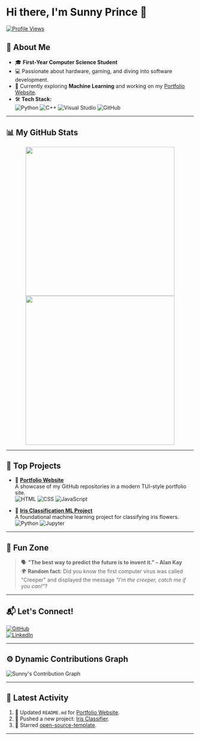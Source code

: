 # Hi there, I'm Sunny Prince 👋

[![Profile Views](https://komarev.com/ghpvc/?username=Blurryface-WRD&color=brightgreen)](https://github.com/Blurryface-WRD)  

## 🚀 About Me
- 🎓 **First-Year Computer Science Student**
- 💻 Passionate about hardware, gaming, and diving into software development.  
- 🌱 Currently exploring **Machine Learning** and working on my [Portfolio Website](https://github.com/Blurryface-WRD/portfolio-showcase).  
- 🛠 **Tech Stack:**  
  ![Python](https://img.shields.io/badge/-Python-333?style=flat-square&logo=python&logoColor=ffdd54)
  ![C++](https://img.shields.io/badge/-C++-00599C?style=flat-square&logo=cplusplus&logoColor=fff)
  ![Visual Studio](https://img.shields.io/badge/-Visual%20Studio-5C2D91?style=flat-square&logo=visualstudio&logoColor=fff)
  ![GitHub](https://img.shields.io/badge/-GitHub-181717?style=flat-square&logo=github)  

---

## 📊 My GitHub Stats
<div align="center">
  <a href="https://github.com/Blurryface-WRD">
    <img src="https://github-readme-stats.vercel.app/api?username=Blurryface-WRD&show_icons=true&theme=tokyonight&hide=prs&count_private=true" width="400px"/>
  </a>
  <a href="https://github.com/Blurryface-WRD">
    <img src="https://github-readme-streak-stats.herokuapp.com/?user=Blurryface-WRD&theme=tokyonight" width="400px"/>
  </a>
</div>

---

## 🌟 Top Projects
- 🎯 **[Portfolio Website](https://github.com/Blurryface-WRD/portfolio-showcase)**  
  A showcase of my GitHub repositories in a modern TUI-style portfolio site.  
  ![HTML](https://img.shields.io/badge/-HTML-E34F26?style=flat-square&logo=html5&logoColor=fff)
  ![CSS](https://img.shields.io/badge/-CSS-1572B6?style=flat-square&logo=css3&logoColor=fff)
  ![JavaScript](https://img.shields.io/badge/-JavaScript-F7DF1E?style=flat-square&logo=javascript&logoColor=000)

- 🤖 **[Iris Classification ML Project](https://github.com/Blurryface-WRD/iris-classifier)**  
  A foundational machine learning project for classifying iris flowers.  
  ![Python](https://img.shields.io/badge/-Python-333?style=flat-square&logo=python&logoColor=ffdd54)
  ![Jupyter](https://img.shields.io/badge/-Jupyter-FA0F00?style=flat-square&logo=jupyter&logoColor=fff)

---

## 🎉 Fun Zone  
> 🗣 **"The best way to predict the future is to invent it." – Alan Kay**  
🌍 **Random fact:** Did you know the first computer virus was called "Creeper" and displayed the message *"I’m the creeper, catch me if you can!"*?

---

## 📬 Let's Connect!
[![GitHub](https://img.shields.io/badge/-GitHub-181717?style=flat-square&logo=github)](https://github.com/Blurryface-WRD)  
[![LinkedIn](https://img.shields.io/badge/-LinkedIn-0077B5?style=flat-square&logo=linkedin&logoColor=fff)](https://www.linkedin.com/in/your-profile)  

---

## ⚙️ Dynamic Contributions Graph
![Sunny's Contribution Graph](https://activity-graph.herokuapp.com/graph?username=Blurryface-WRD&theme=react-dark&hide_border=true)

---

## 🚀 Latest Activity
<!--START_SECTION:activity-->
1. 📝 Updated `README.md` for [Portfolio Website](https://github.com/Blurryface-WRD/portfolio-showcase).
2. 🚀 Pushed a new project: [Iris Classifier](https://github.com/Blurryface-WRD/iris-classifier).  
3. 🎉 Starred [open-source-template](https://github.com/example-open-source).  
<!--END_SECTION:activity-->

---

